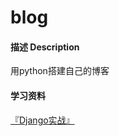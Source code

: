 # blog

#### 描述 Description
用python搭建自己的博客

#### 学习资料 
[『Django实战』](https://ke.qq.com/course/274447)

